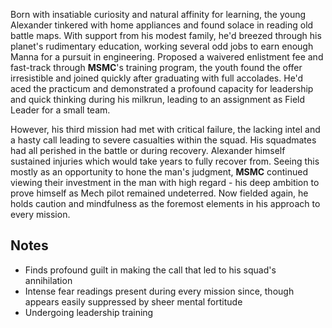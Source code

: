 Born with insatiable curiosity and natural affinity for learning, the young Alexander tinkered with home appliances and found solace in reading old battle maps. With support from his modest family, he'd breezed through his planet's rudimentary education, working several odd jobs to earn enough Manna for a pursuit in engineering. Proposed a waivered enlistment fee and fast-track through **MSMC**'s training program, the youth found the offer irresistible and joined quickly after graduating with full accolades. He'd aced the practicum and demonstrated a profound capacity for leadership and quick thinking during his milkrun, leading to an assignment as Field Leader for a small team.

However, his third mission had met with critical failure, the lacking intel and a hasty call leading to severe casualties within the squad. His squadmates had all perished in the battle or during recovery. Alexander himself sustained injuries which would take years to fully recover from. Seeing this mostly as an opportunity to hone the man's judgment, **MSMC** continued viewing their investment in the man with high regard - his deep ambition to prove himself as Mech pilot remained undeterred. Now fielded again, he holds caution and mindfulness as the foremost elements in his approach to every mission.

## Notes
- Finds profound guilt in making the call that led to his squad's annihilation
- Intense fear readings present during every mission since, though appears easily suppressed by sheer mental fortitude
- Undergoing leadership training